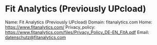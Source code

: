 
# Fit Analytics (Previously UPcload)

Name: Fit Analytics (Previously UPcload)
Domain: fitanalytics.com
Home: https://www.fitanalytics.com/
Privacy_policy: https://www.fitanalytics.com/files/Privacy_Policy_DE-EN_FitA.pdf
Email: datenschutz@fitanalytics.com
